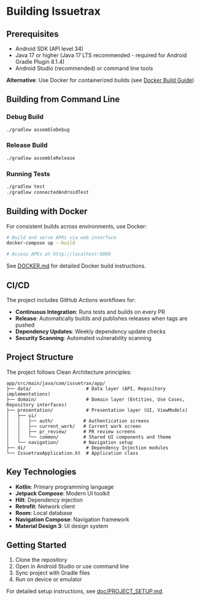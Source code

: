 # Building Issuetrax

## Prerequisites

- Android SDK (API level 34)
- Java 17 or higher (Java 17 LTS recommended - required for Android Gradle Plugin 8.1.4)
- Android Studio (recommended) or command line tools

**Alternative**: Use Docker for containerized builds (see [Docker Build Guide](DOCKER.md))

## Building from Command Line

### Debug Build
```bash
./gradlew assembleDebug
```

### Release Build
```bash
./gradlew assembleRelease
```

### Running Tests
```bash
./gradlew test
./gradlew connectedAndroidTest
```

## Building with Docker

For consistent builds across environments, use Docker:

```bash
# Build and serve APKs via web interface
docker-compose up --build

# Access APKs at http://localhost:8080
```

See [DOCKER.md](DOCKER.md) for detailed Docker build instructions.

## CI/CD

The project includes GitHub Actions workflows for:
- **Continuous Integration**: Runs tests and builds on every PR
- **Release**: Automatically builds and publishes releases when tags are pushed
- **Dependency Updates**: Weekly dependency update checks
- **Security Scanning**: Automated vulnerability scanning

## Project Structure

The project follows Clean Architecture principles:

```
app/src/main/java/com/issuetrax/app/
├── data/                    # Data layer (API, Repository implementations)
├── domain/                  # Domain layer (Entities, Use Cases, Repository interfaces)
├── presentation/            # Presentation layer (UI, ViewModels)
│   ├── ui/
│   │   ├── auth/           # Authentication screens
│   │   ├── current_work/   # Current work screen
│   │   ├── pr_review/      # PR review screens
│   │   └── common/         # Shared UI components and theme
│   └── navigation/         # Navigation setup
├── di/                      # Dependency Injection modules
└── IssuetraxApplication.kt  # Application class
```

## Key Technologies

- **Kotlin**: Primary programming language
- **Jetpack Compose**: Modern UI toolkit
- **Hilt**: Dependency injection
- **Retrofit**: Network client
- **Room**: Local database
- **Navigation Compose**: Navigation framework
- **Material Design 3**: UI design system

## Getting Started

1. Clone the repository
2. Open in Android Studio or use command line
3. Sync project with Gradle files
4. Run on device or emulator

For detailed setup instructions, see [doc/PROJECT_SETUP.md](doc/PROJECT_SETUP.md).